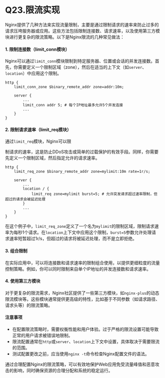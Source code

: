 # Q23.限流实现

Nginx提供了几种方法来实现流量限制，主要是通过限制请求的速率来防止过多的请求压垮服务器或应用。这些方法包括限制连接数、请求速率，以及使用第三方模块进行更复杂的限流策略。以下是Nginx限流的几种常见做法：

#### 1. 限制连接数（limit_conn模块）

Nginx可以通过`limit_conn`模块限制到特定服务器、位置或会话的并发连接数。首先，你需要定义一个限制区域（zone），然后在适当的上下文（如`server`、`location`）中应用这个限制。

```nginx
http {
    limit_conn_zone $binary_remote_addr zone=addr:10m;

    server {
        ...
        limit_conn addr 5; # 每个IP地址最多允许5个并发连接
        ...
    }
}
```

#### 2. 限制请求速率（limit_req模块）

通过`limit_req`模块，Nginx可以限

制请求的速率，这是防止DDoS攻击或简单的过载保护的有效手段。同样，你需要先定义一个限制区域，然后指定允许的请求速率。

```nginx
http {
    limit_req_zone $binary_remote_addr zone=mylimit:10m rate=1r/s;

    server {
        ...
        location / {
            limit_req zone=mylimit burst=5; # 允许突发请求超过速率限制，但超过的请求会被延迟处理
        }
        ...
    }
}
```

在这个例子中，`limit_req_zone`定义了一个名为`mylimit`的限制区域，限制请求速率为每秒1个请求。在`location`上下文中应用这个限制，`burst=5`参数允许处理请求速率短暂超过1r/s，但超过的请求将被延迟处理，而不是立即拒绝。

#### 3. 组合限制

在实际应用中，可以将连接数和请求速率的限制组合使用，以提供更细粒度的流量控制策略。例如，你可以同时限制来自单个IP地址的并发连接数和请求速率。

#### 4. 使用第三方模块

对于更复杂的限流需求，Nginx社区提供了一些第三方模块，如`nginx-plus`的动态限流模块等。这些模块通常提供更高级的特性，比如基于不同参数（如请求路径、请求头等）的限流策略。

#### 注意事项

- 在配置限流策略时，需要权衡性能和用户体验。过于严格的限流设置可能导致正常的用户请求被错误地限制。
- 限流配置通常在`http`或`server`、`location`上下文中设置，具体取决于需要限流的范围。
- 测试配置更改之前，应当使用`nginx -t`命令检查Nginx配置文件的语法。

通过合理配置Nginx的限流策略，可以有效地保护Web应用免受流量峰值和恶意攻击的影响，同时确保资源的合理分配和系统的稳定运行。